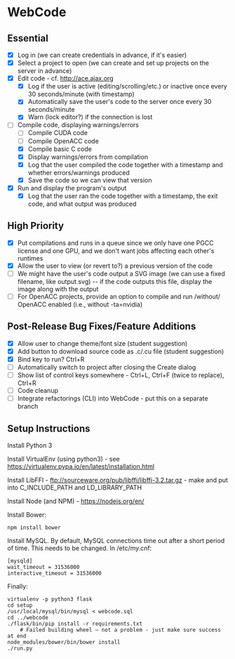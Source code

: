 # WebCode

## Essential
- [x] Log in (we can create credentials in advance, if it's easier)
- [x] Select a project to open (we can create and set up projects on the server in advance)
- [x] Edit code - cf. http://ace.ajax.org
  - [x] Log if the user is active (editing/scrolling/etc.) or inactive once every 30 seconds/minute (with timestamp)
  - [x] Automatically save the user's code to the server once every 30 seconds/minute
  - [x] Warn (lock editor?) if the connection is lost
- [ ] Compile code, displaying warnings/errors
  - [ ] Compile CUDA code
  - [ ] Compile OpenACC code
  - [x] Compile basic C code
  - [x] Display warnings/errors from compilation
  - [x] Log that the user compiled the code together with a timestamp and whether errors/warnings produced
  - [x] Save the code so we can view that version
- [x] Run and display the program's output
  - [x] Log that the user ran the code together with a timestamp, the exit code, and what output was produced

## High Priority
- [x] Put compilations and runs in a queue since we only have one PGCC license and one GPU, and we don't want jobs affecting each other's runtimes
- [x] Allow the user to view (or revert to?) a previous version of the code
- [ ] We might have the user's code output a SVG image (we can use a fixed filename, like output.svg) -- if the code outputs this file, display the image along with the output
- [ ] For OpenACC projects, provide an option to compile and run /without/ OpenACC enabled (i.e., without -ta=nvidia)

## Post-Release Bug Fixes/Feature Additions
- [x] Allow user to change theme/font size (student suggestion)
- [x] Add button to download source code as .c/.cu file (student suggestion)
- [x] Bind key to run?  Ctrl+R
- [ ] Automatically switch to project after closing the Create dialog
- [ ] Show list of control keys somewhere - Ctrl+L, Ctrl+F (twice to replace), Ctrl+R
- [ ] Code cleanup
- [ ] Integrate refactorings (CLI) into WebCode - put this on a separate branch

## Setup Instructions

Install Python 3

Install VirtualEnv (using python3) - see https://virtualenv.pypa.io/en/latest/installation.html

Install LibFFI - ftp://sourceware.org/pub/libffi/libffi-3.2.tar.gz - make and put into C_INCLUDE_PATH and LD_LIBRARY_PATH

Install Node (and NPM) - https://nodejs.org/en/

Install Bower:
```
npm install bower
```

Install MySQL. By default, MySQL connections time out after a short period of time.  This needs to be changed.  In /etc/my.cnf:
```
[mysqld]
wait_timeout = 31536000
interactive_timeout = 31536000
```

Finally:
```
virtualenv -p python3 flask
cd setup
/usr/local/mysql/bin/mysql < webcode.sql
cd ../webcode
./flask/bin/pip install -r requirements.txt
    # Failed building wheel — not a problem - just make sure success at end
node_modules/bower/bin/bower install
./run.py
```

